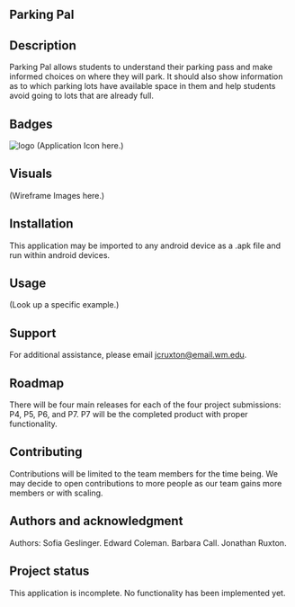 ## Parking Pal

## Description
Parking Pal allows students to understand their parking pass and make informed choices on where they will park. It should also show information as to which parking lots have available space in them and help students avoid going to lots that are already full.

## Badges
![logo](https://code.wm.edu/CS/425/cs425spring22/parkingpal/-/blob/main/Artifacts/parking_pal_logo.jpg?raw=true)
(Application Icon here.)

## Visuals
(Wireframe Images here.)

## Installation
This application may be imported to any android device as a .apk file and run within android devices. 

## Usage
(Look up a specific example.)

## Support
For additional assistance, please email jcruxton@email.wm.edu. 

## Roadmap
There will be four main releases for each of the four project submissions: P4, P5, P6, and P7. P7 will be the completed product with proper functionality. 

## Contributing
Contributions will be limited to the team members for the time being. We may decide to open contributions to more people as our team gains more members or with scaling. 

## Authors and acknowledgment
Authors: Sofia Geslinger.
Edward Coleman.
Barbara Call.
Jonathan Ruxton.

## Project status
This application is incomplete. No functionality has been implemented yet. 
